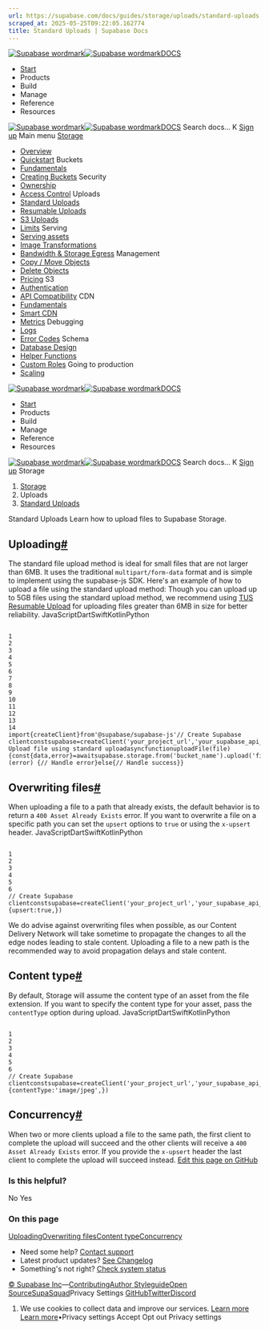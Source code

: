 ```yaml
---
url: https://supabase.com/docs/guides/storage/uploads/standard-uploads
scraped_at: 2025-05-25T09:22:05.162774
title: Standard Uploads | Supabase Docs
---
```


[![Supabase wordmark](https://supabase.com/docs/_next/image?url=%2Fdocs%2Fsupabase-dark.svg&w=256&q=75)![Supabase wordmark](https://supabase.com/docs/_next/image?url=%2Fdocs%2Fsupabase-light.svg&w=256&q=75)DOCS](https://supabase.com/docs)
  * [Start](https://supabase.com/docs/guides/getting-started)
  * Products 
  * Build 
  * Manage 
  * Reference 
  * Resources 


[![Supabase wordmark](https://supabase.com/docs/_next/image?url=%2Fdocs%2Fsupabase-dark.svg&w=256&q=75)![Supabase wordmark](https://supabase.com/docs/_next/image?url=%2Fdocs%2Fsupabase-light.svg&w=256&q=75)DOCS](https://supabase.com/docs)
Search docs...
K
[Sign up](https://supabase.com/dashboard)
Main menu
[Storage](https://supabase.com/docs/guides/storage)
  * [Overview](https://supabase.com/docs/guides/storage)
  * [Quickstart](https://supabase.com/docs/guides/storage/quickstart)
Buckets
  * [Fundamentals](https://supabase.com/docs/guides/storage/buckets/fundamentals)
  * [Creating Buckets](https://supabase.com/docs/guides/storage/buckets/creating-buckets)
Security
  * [Ownership](https://supabase.com/docs/guides/storage/security/ownership)
  * [Access Control](https://supabase.com/docs/guides/storage/security/access-control)
Uploads
  * [Standard Uploads](https://supabase.com/docs/guides/storage/uploads/standard-uploads)
  * [Resumable Uploads](https://supabase.com/docs/guides/storage/uploads/resumable-uploads)
  * [S3 Uploads](https://supabase.com/docs/guides/storage/uploads/s3-uploads)
  * [Limits](https://supabase.com/docs/guides/storage/uploads/file-limits)
Serving
  * [Serving assets](https://supabase.com/docs/guides/storage/serving/downloads)
  * [Image Transformations](https://supabase.com/docs/guides/storage/serving/image-transformations)
  * [Bandwidth & Storage Egress](https://supabase.com/docs/guides/storage/serving/bandwidth)
Management
  * [Copy / Move Objects](https://supabase.com/docs/guides/storage/management/copy-move-objects)
  * [Delete Objects](https://supabase.com/docs/guides/storage/management/delete-objects)
  * [Pricing](https://supabase.com/docs/guides/storage/management/pricing)
S3
  * [Authentication](https://supabase.com/docs/guides/storage/s3/authentication)
  * [API Compatibility](https://supabase.com/docs/guides/storage/s3/compatibility)
CDN
  * [Fundamentals](https://supabase.com/docs/guides/storage/cdn/fundamentals)
  * [Smart CDN](https://supabase.com/docs/guides/storage/cdn/smart-cdn)
  * [Metrics](https://supabase.com/docs/guides/storage/cdn/metrics)
Debugging
  * [Logs](https://supabase.com/docs/guides/storage/debugging/logs)
  * [Error Codes](https://supabase.com/docs/guides/storage/debugging/error-codes)
Schema
  * [Database Design](https://supabase.com/docs/guides/storage/schema/design)
  * [Helper Functions](https://supabase.com/docs/guides/storage/schema/helper-functions)
  * [Custom Roles](https://supabase.com/docs/guides/storage/schema/custom-roles)
Going to production
  * [Scaling](https://supabase.com/docs/guides/storage/production/scaling)


[![Supabase wordmark](https://supabase.com/docs/_next/image?url=%2Fdocs%2Fsupabase-dark.svg&w=256&q=75)![Supabase wordmark](https://supabase.com/docs/_next/image?url=%2Fdocs%2Fsupabase-light.svg&w=256&q=75)DOCS](https://supabase.com/docs)
  * [Start](https://supabase.com/docs/guides/getting-started)
  * Products 
  * Build 
  * Manage 
  * Reference 
  * Resources 


[![Supabase wordmark](https://supabase.com/docs/_next/image?url=%2Fdocs%2Fsupabase-dark.svg&w=256&q=75)![Supabase wordmark](https://supabase.com/docs/_next/image?url=%2Fdocs%2Fsupabase-light.svg&w=256&q=75)DOCS](https://supabase.com/docs)
Search docs...
K
[Sign up](https://supabase.com/dashboard)
Storage
  1. [Storage](https://supabase.com/docs/guides/storage)
  2. Uploads
  3. [Standard Uploads](https://supabase.com/docs/guides/storage/uploads/standard-uploads)


Standard Uploads
Learn how to upload files to Supabase Storage.
## Uploading[#](https://supabase.com/docs/guides/storage/uploads/standard-uploads#uploading)
The standard file upload method is ideal for small files that are not larger than 6MB.
It uses the traditional `multipart/form-data` format and is simple to implement using the supabase-js SDK. Here's an example of how to upload a file using the standard upload method:
Though you can upload up to 5GB files using the standard upload method, we recommend using [TUS Resumable Upload](https://supabase.com/docs/guides/storage/uploads/resumable-uploads) for uploading files greater than 6MB in size for better reliability.
JavaScriptDartSwiftKotlinPython
```

1
2
3
4
5
6
7
8
9
10
11
12
13
14
import{createClient}from'@supabase/supabase-js'// Create Supabase clientconstsupabase=createClient('your_project_url','your_supabase_api_key')// Upload file using standard uploadasyncfunctionuploadFile(file){const{data,error}=awaitsupabase.storage.from('bucket_name').upload('file_path',file)if (error) {// Handle error}else{// Handle success}}

```

## Overwriting files[#](https://supabase.com/docs/guides/storage/uploads/standard-uploads#overwriting-files)
When uploading a file to a path that already exists, the default behavior is to return a `400 Asset Already Exists` error. If you want to overwrite a file on a specific path you can set the `upsert` options to `true` or using the `x-upsert` header.
JavaScriptDartSwiftKotlinPython
```

1
2
3
4
5
6
// Create Supabase clientconstsupabase=createClient('your_project_url','your_supabase_api_key')awaitsupabase.storage.from('bucket_name').upload('file_path',file,{upsert:true,})

```

We do advise against overwriting files when possible, as our Content Delivery Network will take sometime to propagate the changes to all the edge nodes leading to stale content. Uploading a file to a new path is the recommended way to avoid propagation delays and stale content.
## Content type[#](https://supabase.com/docs/guides/storage/uploads/standard-uploads#content-type)
By default, Storage will assume the content type of an asset from the file extension. If you want to specify the content type for your asset, pass the `contentType` option during upload.
JavaScriptDartSwiftKotlinPython
```

1
2
3
4
5
6
// Create Supabase clientconstsupabase=createClient('your_project_url','your_supabase_api_key')awaitsupabase.storage.from('bucket_name').upload('file_path',file,{contentType:'image/jpeg',})

```

## Concurrency[#](https://supabase.com/docs/guides/storage/uploads/standard-uploads#concurrency)
When two or more clients upload a file to the same path, the first client to complete the upload will succeed and the other clients will receive a `400 Asset Already Exists` error. If you provide the `x-upsert` header the last client to complete the upload will succeed instead.
[Edit this page on GitHub ](https://github.com/supabase/supabase/blob/master/apps/docs/content/guides/storage/uploads/standard-uploads.mdx)
### Is this helpful?
No Yes
### On this page
[Uploading](https://supabase.com/docs/guides/storage/uploads/standard-uploads#uploading)[Overwriting files](https://supabase.com/docs/guides/storage/uploads/standard-uploads#overwriting-files)[Content type](https://supabase.com/docs/guides/storage/uploads/standard-uploads#content-type)[Concurrency](https://supabase.com/docs/guides/storage/uploads/standard-uploads#concurrency)
  * Need some help?
[Contact support](https://supabase.com/support)
  * Latest product updates?
[See Changelog](https://supabase.com/changelog)
  * Something's not right?
[Check system status](https://status.supabase.com/)


[© Supabase Inc](https://supabase.com/)—[Contributing](https://github.com/supabase/supabase/blob/master/apps/docs/DEVELOPERS.md)[Author Styleguide](https://github.com/supabase/supabase/blob/master/apps/docs/CONTRIBUTING.md)[Open Source](https://supabase.com/open-source)[SupaSquad](https://supabase.com/supasquad)Privacy Settings
[GitHub](https://github.com/supabase/supabase)[Twitter](https://twitter.com/supabase)[Discord](https://discord.supabase.com/)
  1. We use cookies to collect data and improve our services. [Learn more](https://supabase.com/privacy#8-cookies-and-similar-technologies-used-on-our-european-services)
[Learn more](https://supabase.com/privacy#8-cookies-and-similar-technologies-used-on-our-european-services)•Privacy settings
Accept Opt out Privacy settings



